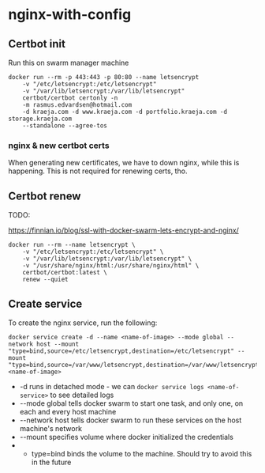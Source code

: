 # nginx-with-config

## Certbot init
Run this on swarm manager machine
```
docker run --rm -p 443:443 -p 80:80 --name letsencrypt
	-v "/etc/letsencrypt:/etc/letsencrypt"
	-v "/var/lib/letsencrypt:/var/lib/letsencrypt"
	certbot/certbot certonly -n
	-m rasmus.edvardsen@hotmail.com
	-d kraeja.com -d www.kraeja.com -d portfolio.kraeja.com -d storage.kraeja.com
	--standalone --agree-tos
```
### nginx & new certbot certs
When generating new certificates, we have to down nginx, while this is happening.
This is not required for renewing certs, tho.

## Certbot renew
TODO:

https://finnian.io/blog/ssl-with-docker-swarm-lets-encrypt-and-nginx/

```
docker run --rm --name letsencrypt \  
    -v "/etc/letsencrypt:/etc/letsencrypt" \
    -v "/var/lib/letsencrypt:/var/lib/letsencrypt" \
    -v "/usr/share/nginx/html:/usr/share/nginx/html" \
    certbot/certbot:latest \
    renew --quiet
```

## Create service
To create the nginx service, run the following:
```
docker service create -d --name <name-of-image> --mode global --network host --mount "type=bind,source=/etc/letsencrypt,destination=/etc/letsencrypt" --mount "type=bind,source=/var/www/letsencrypt,destination=/var/www/letsencrypt" <name-of-image>
```
* -d runs in detached mode - we can `docker service logs <name-of-service>` to see detailed logs
* --mode global tells docker swarm to start one task, and only one, on each and every host machine
* --network host tells docker swarm to run these services on the host machine's network
* --mount specifies volume where docker initialized the credentials
* * type=bind binds the volume to the machine. Should try to avoid this in the future
